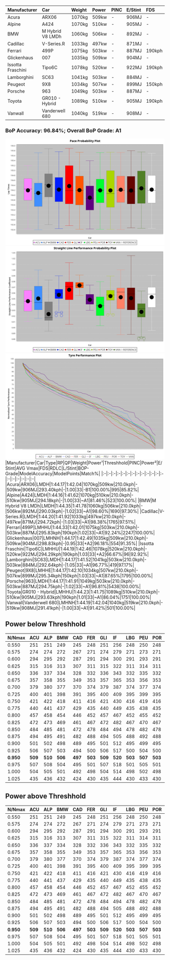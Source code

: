 |Manufacturer|Car|Weight|Power|PINC|E/Stint|FDS|
|:-|:-|:-|:-|:-|:-|:-|
|Acura|ARX06|1070kg|509kw|-|906MJ|-|
|Alpine|A424|1070kg|510kw|-|905MJ|-|
|BMW|M Hybrid V8 LMDh|1060kg|506kw|-|892MJ|-|
|Cadillac|V-Series.R|1033kg|497kw|-|871MJ|-|
|Ferrari|499P|1075kg|503kw|-|887MJ|190kph|
|Glickenhaus|007|1035kg|509kw|-|904MJ|-|
|Issotta Fraschini|Tipo6C|1078kg|520kw|-|922MJ|190kph|
|Lamborghini|SC63|1041kg|503kw|-|884MJ|-|
|Peugeot|9X8|1034kg|507kw|-|899MJ|150kph|
|Porsche|963|1049kg|503kw|-|887MJ|-|
|Toyota|GR010 - Hybrid|1089kg|510kw|-|905MJ|190kph|
|Vanwall|Vanderwell 680|1040kg|519kw|-|908MJ|-|

### BoP Accuracy: 96.84%; Overall BoP Grade: A1
![PACECHART](./IMG/ACOMETHOD.png)
![STRAIGHTLINEPERFORMANCECHART](./IMG/ACOMETHOD_sp.png)
![TYREPERFORMANCECHART](./IMG/ACOMETHOD_tw.png)
|Manufacturer|Car|Type|RP|QP|Weight|Power¹|Threshhold|PINC|Power²|E/Stint|AVG Vmax|FDS|RDLC|L/Stint|BOP-Grade|ModelAccuracy|ModelPoints|Match%|
|:-|:-|:-|:-|:-|:-|:-|:-|:-|:-|:-|:-|:-|:-|:-|:-|:-|:-|:-|
|Acura|ARX06|LMDH|1:44.17|1:42.04|1070kg|509kw|210.0kph|-|509kw|906MJ|293.40kph|-|1.00|33|-B1|100.00%|995|85.82%|
|Alpine|A424|LMDH|1:44.16|1:41.62|1070kg|510kw|210.0kph|-|510kw|905MJ|294.18kph|-|1.00|33|~A1|81.46%|523|100.00%|
|BMW|M Hybrid V8 LMDh|LMDH|1:44.35|1:41.78|1060kg|506kw|210.0kph|-|506kw|892MJ|290.03kph|-|1.02|33|~A1|98.60%|1690|97.30%|
|Cadillac|V-Series.R|LMDH|1:44.20|1:41.92|1033kg|497kw|210.0kph|-|497kw|871MJ|294.72kph|-|1.03|33|~A1|98.38%|1765|97.51%|
|Ferrari|499P|LMHHU|1:44.33|1:42.01|1075kg|503kw|210.0kph|-|503kw|887MJ|295.83kph|190kph|1.02|33|~A1|92.24%|2247|100.00%|
|Glickenhaus|007|LMHNH|1:44.17|1:42.49|1035kg|509kw|210.0kph|-|509kw|904MJ|298.83kph|-|0.95|33|+A2|96.18%|554|91.35%|
|Issotta Fraschini|Tipo6C|LMHHU|1:44.19|1:42.46|1078kg|520kw|210.0kph|-|520kw|922MJ|294.29kph|190kph|1.03|33|+A2|66.67%|96|92.92%|
|Lamborghini|SC63|LMDH|1:44.17|1:41.52|1041kg|503kw|210.0kph|-|503kw|884MJ|292.64kph|-|1.05|33|~A1|96.77%|419|97.17%|
|Peugeot|9X8|LMHHE|1:44.17|1:42.10|1034kg|507kw|210.0kph|-|507kw|899MJ|295.34kph|150kph|1.03|33|~A1|87.65%|1795|100.00%|
|Porsche|963|LMDH|1:44.17|1:41.91|1049kg|503kw|210.0kph|-|503kw|887MJ|294.75kph|-|1.02|33|~A1|96.81%|5438|100.00%|
|Toyota|GR010 - Hybrid|LMHHU|1:44.23|1:41.75|1089kg|510kw|210.0kph|-|510kw|905MJ|293.63kph|190kph|1.01|33|~A1|86.04%|1751|100.00%|
|Vanwall|Vanderwell 680|LMHNH|1:44.19|1:42.04|1040kg|519kw|210.0kph|-|519kw|908MJ|291.41kph|-|1.00|33|~A1|91.42%|501|100.00%|

## Power below Threshhold
|N/Nmax|ACU|ALP|BMW|CAD|FER|GLI|IF|LBG|PEU|POR|TOY|VAN|
|:-|:-|:-|:-|:-|:-|:-|:-|:-|:-|:-|:-|:-|
|0.550|251|251|249|245|248|251|256|248|250|248|251|256|
|0.575|274|274|272|267|271|274|279|271|273|271|274|279|
|0.600|294|295|292|287|291|294|300|291|293|291|295|299|
|0.625|315|316|313|307|311|315|322|311|314|311|316|321|
|0.650|336|337|334|328|332|336|343|332|335|332|337|342|
|0.675|357|358|355|349|353|357|365|353|356|353|358|364|
|0.700|379|380|377|370|374|379|387|374|377|374|380|386|
|0.725|400|401|398|391|395|400|409|395|399|395|401|408|
|0.750|421|422|418|411|416|421|430|416|419|416|422|429|
|0.775|440|441|437|429|435|440|449|435|438|435|441|448|
|0.800|457|458|454|446|452|457|467|452|455|452|458|466|
|0.825|472|473|469|461|467|472|482|467|470|467|473|481|
|0.850|484|485|481|472|478|484|494|478|482|478|485|493|
|0.875|494|495|491|482|488|494|505|488|492|488|495|504|
|0.900|501|502|498|489|495|501|512|495|499|495|502|511|
|0.925|506|507|503|494|500|506|517|500|504|500|507|516|
|**0.950**|**509**|**510**|**506**|**497**|**503**|**509**|**520**|**503**|**507**|**503**|**510**|**519**|
|0.975|507|508|504|495|501|507|518|501|505|501|508|517|
|1.000|504|505|501|492|498|504|514|498|502|498|505|513|
|1.025|435|436|432|424|430|435|444|430|433|430|436|443|

## Power above Threshhold
|N/Nmax|ACU|ALP|BMW|CAD|FER|GLI|IF|LBG|PEU|POR|TOY|VAN|
|:-|:-|:-|:-|:-|:-|:-|:-|:-|:-|:-|:-|:-|
|0.550|251|251|249|245|248|251|256|248|250|248|251|256|
|0.575|274|274|272|267|271|274|279|271|273|271|274|279|
|0.600|294|295|292|287|291|294|300|291|293|291|295|299|
|0.625|315|316|313|307|311|315|322|311|314|311|316|321|
|0.650|336|337|334|328|332|336|343|332|335|332|337|342|
|0.675|357|358|355|349|353|357|365|353|356|353|358|364|
|0.700|379|380|377|370|374|379|387|374|377|374|380|386|
|0.725|400|401|398|391|395|400|409|395|399|395|401|408|
|0.750|421|422|418|411|416|421|430|416|419|416|422|429|
|0.775|440|441|437|429|435|440|449|435|438|435|441|448|
|0.800|457|458|454|446|452|457|467|452|455|452|458|466|
|0.825|472|473|469|461|467|472|482|467|470|467|473|481|
|0.850|484|485|481|472|478|484|494|478|482|478|485|493|
|0.875|494|495|491|482|488|494|505|488|492|488|495|504|
|0.900|501|502|498|489|495|501|512|495|499|495|502|511|
|0.925|506|507|503|494|500|506|517|500|504|500|507|516|
|**0.950**|**509**|**510**|**506**|**497**|**503**|**509**|**520**|**503**|**507**|**503**|**510**|**519**|
|0.975|507|508|504|495|501|507|518|501|505|501|508|517|
|1.000|504|505|501|492|498|504|514|498|502|498|505|513|
|1.025|435|436|432|424|430|435|444|430|433|430|436|443|
